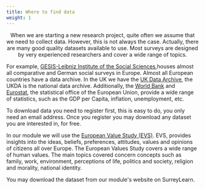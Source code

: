 ```yaml
---
title: Where to find data
weight: 1
---
```


<p align="center">
When we are starting a new research project, quite often we assume that we need to collect data. However, this is not always the case. Actually, there are many good quality datasets available to use. Most surveys are designed by very experienced researchers and cover a wide range of topics.  

For example, [GESIS-Leibniz Institute of the Social Sciences](https://zacat.gesis.org/webview/index.jsp),houses almost all comparative and German social surveys in Europe. Almost all European countries have a data archive. In the UK we have the [UK Data Archive](https://ukdataservice.ac.uk/), the UKDA is the national data archive. Additionally, the [World Bank](https://datacatalog.worldbank.org/) and [Eurostat](https://ec.europa.eu/eurostat/data/database), the statistical office of the European Union, provide a wide range of statistics, such as the GDP per Capita, inflation, unemployment, etc.

To download data you need to register first, this is easy to do, you only need an email address. Once you register you may download any dataset you are interested in, for free. 

In our module we will use the [European Value Study (EVS)](https://europeanvaluesstudy.eu/). EVS, provides insights into the ideas, beliefs, preferences, attitudes, values and opinions of citizens all over Europe. The European Values Study covers a wide range of human values. The main topics covered concern concepts such as family, work, environment, perceptions of life, politics and society, religion and morality, national identity. 

You may download the dataset from our module's website on SurreyLearn. 
</p>